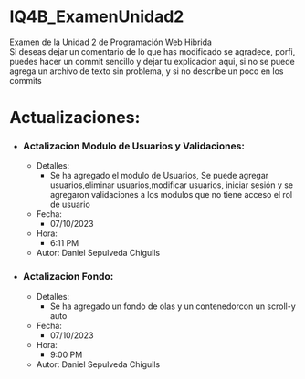 # IQ4B_ExamenUnidad2
Examen de la Unidad 2 de Programación Web Hibrida   
Si deseas dejar un comentario de lo que has modificado se agradece, porfi, puedes hacer un commit sencillo y dejar tu explicacion aqui, si no se puede agrega un archivo de texto sin problema, y si no describe un poco en los commits
# Actualizaciones:

- ### Actalizacion Modulo de Usuarios y Validaciones:  
    + Detalles:  
        * Se ha agregado el modulo de Usuarios, Se puede agregar usuarios,eliminar usuarios,modificar usuarios, iniciar sesión y se agregaron validaciones a los modulos que no tiene acceso el rol de usuario  
    + Fecha:
        * 07/10/2023  
    + Hora:  
        * 6:11 PM
    + Autor: Daniel Sepulveda Chiguils

- ### Actalizacion Fondo:  
    + Detalles:  
        * Se ha agregado un fondo de olas y un contenedorcon un scroll-y auto
    + Fecha:
        * 07/10/2023  
    + Hora:  
        * 9:00 PM
    + Autor: Daniel Sepulveda Chiguils
